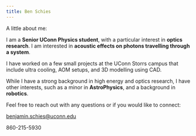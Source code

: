 ```yaml
---
title: Ben Schies
---
```


A little about me: 

I am a **Senior UConn Physics student**, with a particular interest in **optics research**. I am interested in **acoustic effects on photons travelling through a system**. 

I have worked on a few small projects at the UConn Storrs campus that include ultra cooling, AOM setups, and 3D modelling using CAD. 

While I have a strong background in high energy and optics research, I have other interests, such as a minor in **AstroPhysics**, and a background in **robotics**.

Feel free to reach out with any questions or if you would like to connect:

benjamin.schies@uconn.edu

860-215-5930

